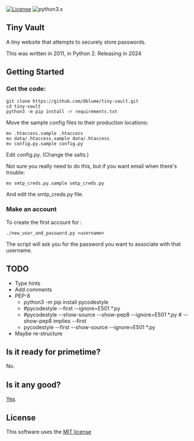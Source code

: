 [![License](https://img.shields.io/badge/license-MIT_license-blue.svg)](https://raw.githubusercontent.com/dblume/tiny-vault/main/LICENSE)
![python3.x](https://img.shields.io/badge/python-3.x-green.svg)

## Tiny Vault

A tiny website that attempts to securely store passwords.

This was written in 2011, in Python 2. Releasing in 2024

## Getting Started

### Get the code:

    git clone https://github.com/dblume/tiny-vault.git
    cd tiny-vault
    python3 -m pip install -r requirements.txt

Move the sample config files to their production locations:

    mv .htaccess.sample .htaccess
    mv data/.htaccess.sample data/.htaccess
    mv config.py.sample config.py

Edit config.py. (Change the salts.)

Not sure you really need to do this, but if you want email when there's trouble:

    mv smtp_creds.py.sample smtp_creds.py

And edit the smtp\_creds.py file.

### Make an account

To create the first account for <username>:

    ./new_user_and_password.py <username>

The script will ask you for the password you want to associate with that username.


## TODO

- Type hints
- Add comments
- PEP-8
  -  python3 -m pip install pycodestyle
  -  \#pycodestyle --first --ignore=E501 \*.py
  -  \#pycodestyle --show-source --show-pep8 --ignore=E501 \*.py  \# --show-pep8 implies --first
  -  pycodestyle --first --show-source --ignore=E501 \*.py
- Maybe re-structure


## Is it ready for primetime?

No.


## Is it any good?

[Yes](https://news.ycombinator.com/item?id=3067434).


## License

This software uses the [MIT license](https://raw.githubusercontent.com/dblume/tiny-vault/main/LICENSE)
